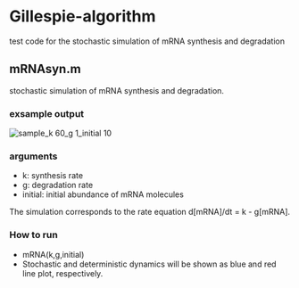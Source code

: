 # Gillespie-algorithm
test code for the stochastic simulation of mRNA synthesis and degradation

## mRNAsyn.m
stochastic simulation of mRNA synthesis and degradation.  

### exsample output
![sample_k 60_g 1_initial 10](https://user-images.githubusercontent.com/40162543/45076843-73888300-b126-11e8-92c7-e7e5a77e3039.png)

### arguments
- k: synthesis rate
- g: degradation rate
- initial: initial abundance of mRNA molecules


The simulation corresponds to the rate equation d[mRNA]/dt = k - g[mRNA].

### How to run
- mRNA(k,g,initial)
- Stochastic and deterministic dynamics will be shown as blue and red line plot, respectively.
